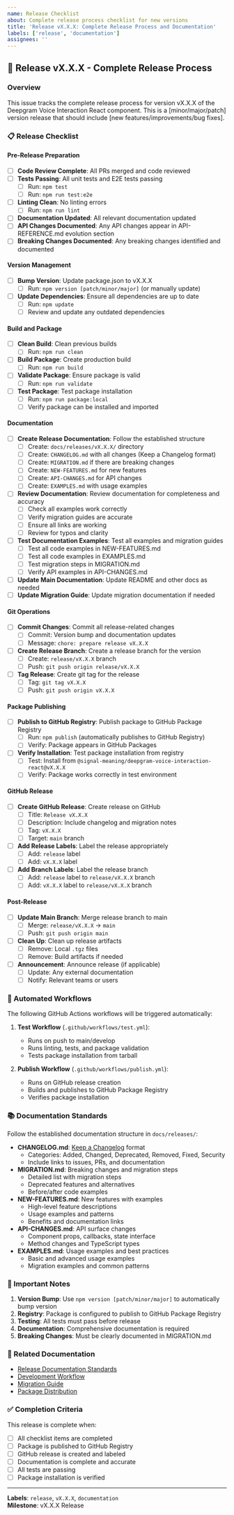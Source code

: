 ```yaml
---
name: Release Checklist
about: Complete release process checklist for new versions
title: 'Release vX.X.X: Complete Release Process and Documentation'
labels: ['release', 'documentation']
assignees: ''
---
```


## 🚀 Release vX.X.X - Complete Release Process

### Overview
This issue tracks the complete release process for version vX.X.X of the Deepgram Voice Interaction React component. This is a [minor/major/patch] version release that should include [new features/improvements/bug fixes].

### 📋 Release Checklist

#### Pre-Release Preparation
- [ ] **Code Review Complete**: All PRs merged and code reviewed
- [ ] **Tests Passing**: All unit tests and E2E tests passing
  - [ ] Run: `npm test`
  - [ ] Run: `npm run test:e2e`
- [ ] **Linting Clean**: No linting errors
  - [ ] Run: `npm run lint`
- [ ] **Documentation Updated**: All relevant documentation updated
- [ ] **API Changes Documented**: Any API changes appear in API-REFERENCE.md evolution section
- [ ] **Breaking Changes Documented**: Any breaking changes identified and documented

#### Version Management
- [ ] **Bump Version**: Update package.json to vX.X.X
  - [ ] Run: `npm version [patch/minor/major]` (or manually update)
- [ ] **Update Dependencies**: Ensure all dependencies are up to date
  - [ ] Run: `npm update`
  - [ ] Review and update any outdated dependencies

#### Build and Package
- [ ] **Clean Build**: Clean previous builds
  - [ ] Run: `npm run clean`
- [ ] **Build Package**: Create production build
  - [ ] Run: `npm run build`
- [ ] **Validate Package**: Ensure package is valid
  - [ ] Run: `npm run validate`
- [ ] **Test Package**: Test package installation
  - [ ] Run: `npm run package:local`
  - [ ] Verify package can be installed and imported

#### Documentation
- [ ] **Create Release Documentation**: Follow the established structure
  - [ ] Create: `docs/releases/vX.X.X/` directory
  - [ ] Create: `CHANGELOG.md` with all changes (Keep a Changelog format)
  - [ ] Create: `MIGRATION.md` if there are breaking changes
  - [ ] Create: `NEW-FEATURES.md` for new features
  - [ ] Create: `API-CHANGES.md` for API changes
  - [ ] Create: `EXAMPLES.md` with usage examples
- [ ] **Review Documentation**: Review documentation for completeness and accuracy
  - [ ] Check all examples work correctly
  - [ ] Verify migration guides are accurate
  - [ ] Ensure all links are working
  - [ ] Review for typos and clarity
- [ ] **Test Documentation Examples**: Test all examples and migration guides
  - [ ] Test all code examples in NEW-FEATURES.md
  - [ ] Test all code examples in EXAMPLES.md
  - [ ] Test migration steps in MIGRATION.md
  - [ ] Verify API examples in API-CHANGES.md
- [ ] **Update Main Documentation**: Update README and other docs as needed
- [ ] **Update Migration Guide**: Update migration documentation if needed

#### Git Operations
- [ ] **Commit Changes**: Commit all release-related changes
  - [ ] Commit: Version bump and documentation updates
  - [ ] Message: `chore: prepare release vX.X.X`
- [ ] **Create Release Branch**: Create a release branch for the version
  - [ ] Create: `release/vX.X.X` branch
  - [ ] Push: `git push origin release/vX.X.X`
- [ ] **Tag Release**: Create git tag for the release
  - [ ] Tag: `git tag vX.X.X`
  - [ ] Push: `git push origin vX.X.X`

#### Package Publishing
- [ ] **Publish to GitHub Registry**: Publish package to GitHub Package Registry
  - [ ] Run: `npm publish` (automatically publishes to GitHub Registry)
  - [ ] Verify: Package appears in GitHub Packages
- [ ] **Verify Installation**: Test package installation from registry
  - [ ] Test: Install from `@signal-meaning/deepgram-voice-interaction-react@vX.X.X`
  - [ ] Verify: Package works correctly in test environment

#### GitHub Release
- [ ] **Create GitHub Release**: Create release on GitHub
  - [ ] Title: `Release vX.X.X`
  - [ ] Description: Include changelog and migration notes
  - [ ] Tag: `vX.X.X`
  - [ ] Target: `main` branch
- [ ] **Add Release Labels**: Label the release appropriately
  - [ ] Add: `release` label
  - [ ] Add: `vX.X.X` label
- [ ] **Add Branch Labels**: Label the release branch
  - [ ] Add: `release` label to `release/vX.X.X` branch
  - [ ] Add: `vX.X.X` label to `release/vX.X.X` branch

#### Post-Release
- [ ] **Update Main Branch**: Merge release branch to main
  - [ ] Merge: `release/vX.X.X` → `main`
  - [ ] Push: `git push origin main`
- [ ] **Clean Up**: Clean up release artifacts
  - [ ] Remove: Local `.tgz` files
  - [ ] Remove: Build artifacts if needed
- [ ] **Announcement**: Announce release (if applicable)
  - [ ] Update: Any external documentation
  - [ ] Notify: Relevant teams or users

### 🔧 Automated Workflows

The following GitHub Actions workflows will be triggered automatically:

1. **Test Workflow** (`.github/workflows/test.yml`):
   - Runs on push to main/develop
   - Runs linting, tests, and package validation
   - Tests package installation from tarball

2. **Publish Workflow** (`.github/workflows/publish.yml`):
   - Runs on GitHub release creation
   - Builds and publishes to GitHub Package Registry
   - Verifies package installation

### 📚 Documentation Standards

Follow the established documentation structure in `docs/releases/`:

- **CHANGELOG.md**: [Keep a Changelog](https://keepachangelog.com/) format
  - Categories: Added, Changed, Deprecated, Removed, Fixed, Security
  - Include links to issues, PRs, and documentation
- **MIGRATION.md**: Breaking changes and migration steps
  - Detailed list with migration steps
  - Deprecated features and alternatives
  - Before/after code examples
- **NEW-FEATURES.md**: New features with examples
  - High-level feature descriptions
  - Usage examples and patterns
  - Benefits and documentation links
- **API-CHANGES.md**: API surface changes
  - Component props, callbacks, state interface
  - Method changes and TypeScript types
- **EXAMPLES.md**: Usage examples and best practices
  - Basic and advanced usage examples
  - Migration examples and common patterns

### 🚨 Important Notes

1. **Version Bump**: Use `npm version [patch/minor/major]` to automatically bump version
2. **Registry**: Package is configured to publish to GitHub Package Registry
3. **Testing**: All tests must pass before release
4. **Documentation**: Comprehensive documentation is required
5. **Breaking Changes**: Must be clearly documented in MIGRATION.md

### 🔗 Related Documentation

- [Release Documentation Standards](docs/releases/README.md)
- [Development Workflow](docs/DEVELOPMENT.md)
- [Migration Guide](docs/migration/README.md)
- [Package Distribution](issues/ISSUE-package-distribution.md)

### ✅ Completion Criteria

This release is complete when:
- [ ] All checklist items are completed
- [ ] Package is published to GitHub Registry
- [ ] GitHub release is created and labeled
- [ ] Documentation is complete and accurate
- [ ] All tests are passing
- [ ] Package installation is verified

---

**Labels**: `release`, `vX.X.X`, `documentation`  
**Milestone**: vX.X.X Release
